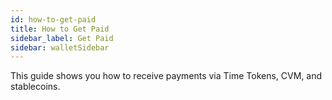 ```yaml
---
id: how-to-get-paid
title: How to Get Paid
sidebar_label: Get Paid
sidebar: walletSidebar
---
```


This guide shows you how to receive payments via Time Tokens, CVM, and stablecoins.

